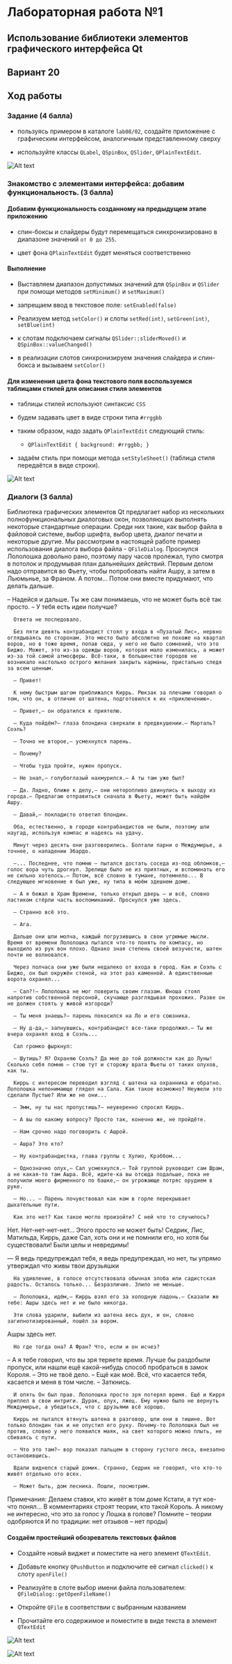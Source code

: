 # Лабораторная работа №1

## Использование библиотеки элементов графического интерфейса Qt

## Вариант 20

## Ход работы

### Задание (4 балла)

- пользуясь примером в каталоге `lab08/02`, создайте приложение с графическим интерфейсом, аналогичным представленному сверху

- используйте классы `QLabel`, `QSpinBox`, `QSlider`, `QPlainTextEdit`.

![Alt text](img/image-5.png)

### Знакомство с элементами интерфейса: добавим функциональность. (3 балла)

#### Добавим функциональность созданному на предыдущем этапе приложению

- спин-боксы и слайдеры будут перемещаться синхронизировано в диапазоне значений `от 0 до 255`.

- цвет фона `QPlainTextEdit` будет меняться соответственно

#### Выполнение

- Выставляем диапазон допустимых значений для `QSpinBox` и `QSlider` при помощи методов `setMinimum()` и `setMaximum()`

- запрещаем ввод в текстовое поле: `setEnabled(false)`

- Реализуем метод `setColor()` и слоты `setRed(int)`, `setGreen(int)`, `setBlue(int)`

- к слотам подключаем сигналы `QSlider::sliderMoved()` и `QSpinBox::valueChanged()`

- в реализации слотов синхронизируем значения слайдера и спин-бокса и вызываем `setColor()`

#### Для изменения цвета фона текстового поля воспользуемся таблицами стилей для описания стиля элементов

- таблицы стилей используют синтаксис `CSS`

- будем задавать цвет в виде строки типа `#rrggbb`

- таким образом, надо задать `QPlainTextEdit` следующий стиль:

  - `QPlainTextEdit { background: #rrggbb; }`

- задаём стиль при помощи метода `setStyleSheet()` (таблица стиля передаётся в виде строки).

![Alt text](img/image-2.png)

### Диалоги (3 балла)

Библиотека графических элементов Qt предлагает набор из нескольких полнофункциональных диалоговых окон, позволяющих выполнять некоторые стандартные операции. Среди них такие, как выбор файла в файловой системе, выбор шрифта, выбор цвета, диалог печати и некоторые другие. Мы рассмотрим в настоящей работе пример использования диалога выбора файла - `QFileDialog`.
Проснулся Лололошка довольно рано, поэтому пару часов пролежал, тупо смотря в потолок и продумывая план дальнейших действий. Первым делом надо отправится во Фьету, чтобы попробовать найти Ашру, а затем в Льюмьнье, за Франом. А потом... Потом они вместе придумают, что делать дальше.

– Надейся и дальше. Ты же сам понимаешь, что не может быть всё так просто.
– У тебя есть идеи получше?

      Ответа не последовало.

      Без пяти девять контрабандист стоял у входа в «Пузатый Лис», нервно оглядываясь по сторонам. Это место было абсолютно не похоже на квартал воров, но в тоже время, попав сюда, у него не было сомнений, что это Биджо. Может, это из-за одежды воров, которая мало изменилась, а может из-за той самой атмосферы. Всё-таки, в большинстве городов не возникало настолько острого желания закрыть карманы, пристально следя за всем ценным.

      — Привет!

      К нему быстрым шагом приближался Киррь. Рюкзак за плечами говорил о том, что он, в отличие от шатена, подготовился к их «приключению».

      — Привет,— он обратился к приятелю.

      — Куда пойдём?— глаза блондина сверкали в предвкушении.— Марталь? Соэль?

      — Точно не второе,— усмехнулся парень.

      — Почему?

      — Чтобы туда пройти, нужен пропуск.

      — Не знал,— голубоглазый нахмурился.— А ты там уже был?

      — Да. Ладно, ближе к делу,— они неторопливо двинулись к выходу из города.— Предлагаю отправиться сначала в Фьету, может быть найдём Ашру.

      — Давай,— покладисто ответил блондин.

      Оба, естественно, в городе контрабандистов не были, поэтому шли наугад, используя компас и надеясь на удачу.

      Минут через десять они разговорились. Болтали парни о Междумирье, а точнее, о нападении Эбардо.

      —... Последнее, что помню – пытался достать соседа из-под обломков,— голос вора чуть дрогнул. Зрелище было не из приятных, и вспоминать его не сильно хотелось.— Потом, всё словно в тумане, потемнело... В следующее мгновение я был уже, ну типа в моём здешнем доме.

      — А я бежал в Храм Времени, только открыл дверь – и всё, словно ластиком стёрли часть воспоминаний. Проснулся уже здесь.

      — Странно всё это.

      — Ага.

      Дальше они шли молча, каждый погрузившись в свои угрюмые мысли. Время от времени Лололошка пытался что-то понять по компасу, но выходило из рук вон плохо. Однако зная степень своей везучести, шатен почти не волновался.

      Через полчаса они уже были недалеко от входа в город. Как и Соэль с Биджо, он был окружён стеной, на этот раз каменной. А единственные ворота охранял...

      — Сал?!— Лололошка не мог поверить своим глазам. Юноша стоял напротив собственной персоной, скучающе разглядывая прохожих. Разве он не должен стоять у живой изгороди?

      — Ты меня знаешь?— парень покосился на Ло и его союзника.

      — Ну д-да,— запнувшись, контрабандист все-таки продолжил.— Ты же вчера охранял вход в Соэль...

      Сал громко фыркнул:

      — Шутишь? Я? Охраняю Соэль? Да мне до той должности как до Луны! Сколько себя помню – стою тут и сторожу врата Фьеты от таких олухов, как ты.

      Киррь с интересом переводил взгляд с шатена на охранника и обратно. Лололошка непонимающе глядел на Сала. Как такое возможно? Неужели это сделали Пустые? Или же не они...

      — Эмм, ну ты нас пропустишь?— неуверенно спросил Киррь.

      — А вы по какому вопросу? Просто так, конечно же, не пройдёте.

      — Нам срочно надо поговорить с Ашрой.

      — Ашра? Это кто?

      — Ну контрабандистка, глава группы с Хулио, Крэббом...

      — Однозначно олух,— Сал усмехнулся.— Той группой руководит сам Шрам, а не какая-то там Ашра. Всё, идите-ка вы отсюда подальше, пока не получили моего фирменного по башке,— он угрожающе потряс орудием в руке.

      — Но... — Парень почувствовал как ком в горле перекрывает дыхательные пути.

      Как это нет? Как такое могло произойти? С ней что то случилось?
Нет. Нет-нет-нет-нет... Этого просто не может быть! Седрик, Лис, Матильда, Киррь, даже Сал, хоть они и не помнили его, но хотя бы существовали! Были целы и невредимы!

— Я ведь предупреждал тебя, я ведь предупреждал, но нет, ты упрямо утверждал что живы твои друзьяшки

      На удивление, в голосе отсутствовала обычная злоба или садистская радость. Осталось только... Безразличие. Злило не меньше.

      — Лололошка, идём,— Киррь взял его за холодную ладонь.— Сказали же тебе: Ашры здесь нет и не было никогда.

      Эти слова ударили, выбили из шатена весь дух, и он, словно загипнотизированный, пошёл за вором.

Ашры здесь нет.

      Но где тогда она? А Фран? Что, если и он исчез?

– А я тебе говорил, что вы зря теряете время. Лучше бы раздобыли пропуск, или нашли ещё какой-нибудь способ пробраться в замок Короля.
– Это не твоё дело.
– Ещё как моё. Всё, что касается тебя, касается и меня в том числе.
– Заткнись.

      И опять Он был прав. Лололошка просто зря потерял время. Ещё и Кирря приплел в свои интриги. Дурак, олух, лжец. Ему нужно было не вернуть Междумирье, а убедиться, что с друзьями всё хорошо.

      Киррь не пытался втянуть шатена в разговор, шли они в тишине. Вот только блондин так и не опустил его руку. Почему-то Лололошка был не против, словно у него появился маяк, на свет которого можно плыть, не сбиваясь с пути.

      — Что это там?— вор показал пальцем в сторону густого леса, внезапно остановившись.

      Вдали виднелся старый домик. Странно, Седрик не говорил, что кто-то живёт отдельно ото всех.

      — Может быть, дом лесника. Пошли, посмотрим.
Примечания:
Делаем ставки, кто живёт в том доме
Кстати, я тут кое-что понял... В комментариях строят теории, кто такой Король. А никому не интересно, что это за голос у Лошка в голове? Помните – теории одобряются
И по традиции: нет отзывов – нет проды)

#### Создаём простейший обозреватель текстовых файлов

- Создайте новый виджет и поместите на него элемент `QTextEdit`.

- Добавьте кнопку `QPushButton` и подключите её сигнал `clicked()` к слоту `openFile()`

- Реализуйте в слоте выбор имени файла пользователем: `QFileDialog::getOpenFileName()`

- Откройте `QFile` в соответствии с выбранным названием

- Прочитайте его содержимое и поместите в виде текста в элемент `QTextEdit`

![Alt text](img/image-3.png)

![Alt text](img/image-4.png)
